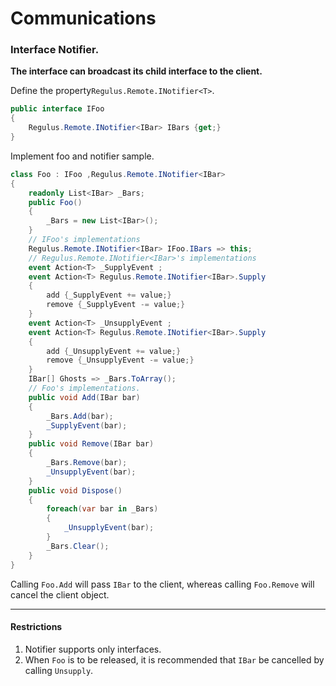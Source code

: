 # Communications 
### Interface Notifier.
**The interface can broadcast its child interface to the client.**

Define the property```Regulus.Remote.INotifier<T>```.  
```csharp
public interface IFoo
{
    Regulus.Remote.INotifier<IBar> IBars {get;}
}
```
Implement foo and notifier sample.
```csharp
class Foo : IFoo ,Regulus.Remote.INotifier<IBar>
{
    readonly List<IBar> _Bars;
    public Foo()
    {
        _Bars = new List<IBar>();
    }
    // IFoo's implementations
    Regulus.Remote.INotifier<IBar> IFoo.IBars => this;
    // Regulus.Remote.INotifier<IBar>'s implementations
    event Action<T> _SupplyEvent ;
    event Action<T> Regulus.Remote.INotifier<IBar>.Supply 
    {
        add {_SupplyEvent += value;}    
        remove {_SupplyEvent -= value;}    
    }
    event Action<T> _UnsupplyEvent ;
    event Action<T> Regulus.Remote.INotifier<IBar>.Supply 
    {
        add {_UnsupplyEvent += value;}    
        remove {_UnsupplyEvent -= value;}    
    }
    IBar[] Ghosts => _Bars.ToArray();
    // Foo's implementations.
    public void Add(IBar bar)
    {
        _Bars.Add(bar);
        _SupplyEvent(bar);
    }
    public void Remove(IBar bar)
    {
        _Bars.Remove(bar);
        _UnsupplyEvent(bar);
    }
    public void Dispose()
    {
        foreach(var bar in _Bars)
        {
            _UnsupplyEvent(bar);
        }
        _Bars.Clear();
    }
}
```
Calling ```Foo.Add``` will pass ```IBar``` to the client, whereas calling ```Foo.Remove``` will cancel the client object.

---
#### Restrictions
1. Notifier supports only interfaces.
2. When ```Foo``` is to be released, it is recommended that ```IBar``` be cancelled by calling ```Unsupply```.
